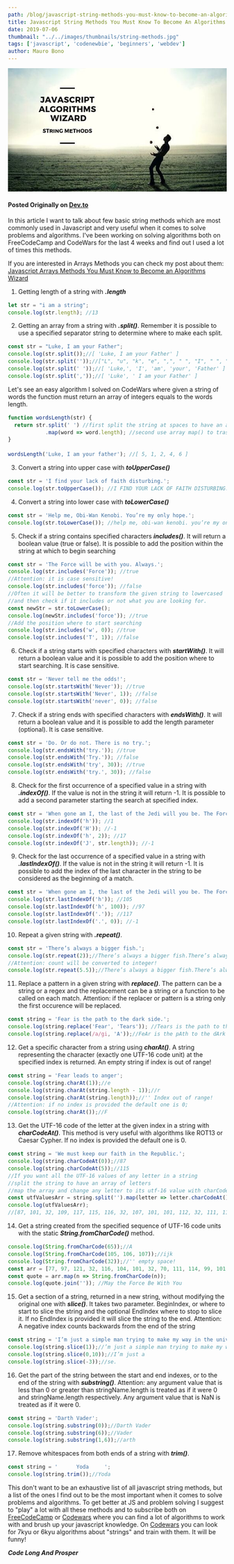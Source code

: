 ```yaml
---
path: /blog/javascript-string-methods-you-must-know-to-become-an-algorithms-wizard
title: Javascript String Methods You Must Know To Become An Algorithms Wizard
date: 2019-07-06
thumbnail: "../../images/thumbnails/string-methods.jpg"
tags: ['javascript', 'codenewbie', 'beginners', 'webdev']
author: Mauro Bono
---
```


![String Methods](../../images/thumbnails/string-methods.jpg)

#### Posted Originally on [Dev.to](https://dev.to/uptheirons78/javascript-string-methods-you-must-know-to-become-an-algorithms-wizard-c84/edit)

In this article I want to talk about few basic string methods which are most commonly used in Javascript and very useful when it comes to solve problems and algorithms.
I've been working on solving algorithms both on FreeCodeCamp and CodeWars for the last 4 weeks and find out I used a lot of times this methods.

If you are interested in Arrays Methods you can check my post about them:
[Javascript Arrays Methods You Must Know to Become an Algorithms Wizard](https://dev.to/uptheirons78/javascript-arrays-methods-you-must-know-to-become-an-algorithms-wizard-2ec7)

1. Getting length of a string with **_.length_**

```javascript
let str = "i am a string";
console.log(str.length); //13
```
2. Getting an array from a string with **_.split()_**. Remember it is possible to use a specified separator string to determine where to make each split.

```javascript
const str = "Luke, I am your Father";
console.log(str.split());//[ 'Luke, I am your Father' ]
console.log(str.split(''));//["L", "u", "k", "e", ",", " ", "I", " ", "a", "m", " ", "y", "o", "u", "r", " ", "F", "a", "t", "h", "e", "r"]
console.log(str.split(' '));//[ 'Luke,', 'I', 'am', 'your', 'Father' ]
console.log(str.split(','));//[ 'Luke', ' I am your Father' ]
```

Let's see an easy algorithm I solved on CodeWars where given a string of words the function must return an array of integers equals to the words length.

```javascript
function wordsLength(str) {
  return str.split(' ') //first split the string at spaces to have an array of words;
            .map(word => word.length); //second use array map() to trasform any array element to its length with .length;
}

wordsLength('Luke, I am your father'); //[ 5, 1, 2, 4, 6 ]
```
3. Convert a string into upper case with **_toUpperCase()_**
```javascript
const str = 'I find your lack of faith disturbing.';
console.log(str.toUpperCase()); //I FIND YOUR LACK OF FAITH DISTURBING.
```
4. Convert a string into lower case with **_toLowerCase()_**
```javascript
const str = 'Help me, Obi-Wan Kenobi. You’re my only hope.';
console.log(str.toLowerCase()); //help me, obi-wan kenobi. you’re my only hope.
```
5. Check if a string contains specified characters **_includes()_**. It will return a boolean value (true or false). It is possible to add the position within the string at which to begin searching
```javascript
const str = 'The Force will be with you. Always.';
console.log(str.includes('Force')); //true
//Attention: it is case sensitive!
console.log(str.includes('force')); //false
//Often it will be better to transform the given string to lowercased
//and then check if it includes or not what you are looking for.
const newStr = str.toLowerCase();
console.log(newStr.includes('force')); //true
//Add the position where to start searching
console.log(str.includes('w', 0)); //true
console.log(str.includes('T', 1)); //false
```
6. Check if a string starts with specified characters with **_startWith()_**. It will return a boolean value and it is possible to add the position where to start searching. It is case sensitive.
```javascript
const str = 'Never tell me the odds!';
console.log(str.startsWith('Never')); //true
console.log(str.startsWith('Never', 1)); //false
console.log(str.startsWith('never', 0)); //false
```
7. Check if a string ends with specified characters with **_endsWith()_**. It will return a boolean value and it is possible to add the length parameter (optional). It is case sensitive.
```javascript
const str = 'Do. Or do not. There is no try.';
console.log(str.endsWith('try.')); //true
console.log(str.endsWith('Try.')); //false
console.log(str.endsWith('try', 30)); //true
console.log(str.endsWith('try.', 30)); //false
```
8. Check for the first occurrence of a specified value in a string with **_.indexOf()_**. If the value is not in the string it will return -1. It is possible to add a second parameter starting the search at specified index.
```javascript
const str = 'When gone am I, the last of the Jedi will you be. The Force runs strong in your family. Pass on what you have learned.';
console.log(str.indexOf('h')); //1
console.log(str.indexOf('H')); //-1
console.log(str.indexOf('h', 2)); //17
console.log(str.indexOf('J', str.length)); //-1
```
9. Check for the last occurrence of a specified value in a string with **_.lastIndexOf()_**. If the value is not in the string it will return -1. It is possible to add the index of the last character in the string to be considered as the beginning of a match.
```javascript
const str = 'When gone am I, the last of the Jedi will you be. The Force runs strong in your family. Pass on what you have learned.';
console.log(str.lastIndexOf('h')); //105
console.log(str.lastIndexOf('h', 100)); //97
console.log(str.lastIndexOf('.')); //117
console.log(str.lastIndexOf('.', 0)); //-1
```
10. Repeat a given string with **_.repeat()_**.
```javascript
const str = 'There’s always a bigger fish.';
console.log(str.repeat(2));//There’s always a bigger fish.There’s always a bigger fish.
//Attention: count will be converted to integer!
console.log(str.repeat(5.5));//There’s always a bigger fish.There’s always a bigger fish.There’s always a bigger fish.There’s always a bigger fish.There’s always a bigger fish.
```
11. Replace a pattern in a given string with **_replace()_**. The pattern can be a string or a regex and the replacement can be a string or a function to be called on each match. Attention: if the replacer or pattern is a string only the first occurence will be replaced.
```javascript
const string = 'Fear is the path to the dark side.';
console.log(string.replace('Fear', 'Tears')); //Tears is the path to the dark side.
console.log(string.replace(/a/gi, 'A'));//FeAr is the pAth to the dArk side.
```
12. Get a specific character from a string using **_charAt()_**. A string representing the character (exactly one UTF-16 code unit) at the specified index is returned. An empty string if index is out of range!
```javascript
const string = 'Fear leads to anger';
console.log(string.charAt(1));//e
console.log(string.charAt(string.length - 1));//r
console.log(string.charAt(string.length));//'' Index out of range!
//Attention: if no index is provided the default one is 0;
console.log(string.charAt());//F
```
13. Get the UTF-16 code of the letter at the given index in a string with **_charCodeAt()_**. This method is very useful with algorithms like ROT13 or Caesar Cypher. If no index is provided the default one is 0.
```javascript
const string = 'We must keep our faith in the Republic.';
console.log(string.charCodeAt(0));//87
console.log(string.charCodeAt(5));//115
//If you want all the UTF-16 values of any letter in a string
//split the string to have an array of letters
//map the array and change any letter to its utf-16 value with charCodeAt();
const utfValuesArr = string.split('').map(letter => letter.charCodeAt());
console.log(utfValuesArr);
//[87, 101, 32, 109, 117, 115, 116, 32, 107, 101, 101, 112, 32, 111, 117, 114, 32, 102, 97, 105, 116, 104, 32, 105, 110, 32, 116, 104, 101, 32, 82, 101, 112, 117, 98, 108, 105, 99, 46]
```
14. Get a string created from the specified sequence of UTF-16 code units with the static **_String.fromCharCode()_** method.
```javascript
console.log(String.fromCharCode(65));//A
console.log(String.fromCharCode(105, 106, 107));//ijk
console.log(String.fromCharCode(32));//'' empty space!
const arr = [77, 97, 121, 32, 116, 104, 101, 32, 70, 111, 114, 99, 101, 32, 66, 101, 32, 87, 105, 116, 104, 32, 89, 111, 117];
const quote = arr.map(n => String.fromCharCode(n));
console.log(quote.join('')); //May the Force Be With You
```

15. Get a section of a string, returned in a new string, without modifying the original one with **_slice()_**.
It takes two parameter. BeginIndex, or where to start to slice the string and the optional EndIndex where to stop to slice it.
If no EndIndex is provided it will slice the string to the end. Attention: A negative index counts backwards from the end of the string

```javascript
const string = 'I’m just a simple man trying to make my way in the universe.';
console.log(string.slice(1));//’m just a simple man trying to make my way in the universe.
console.log(string.slice(0,10));//I’m just a
console.log(string.slice(-3));//se.
```

16. Get the part of the string between the start and end indexes, or to the end of the string with **_substring()_**. Attention: any argument value that is less than 0 or greater than stringName.length is treated as if it were 0 and stringName.length respectively. Any argument value that is NaN is treated as if it were 0.
```javascript
const string = 'Darth Vader';
console.log(string.substring(0));//Darth Vader
console.log(string.substring(6));//Vader
console.log(string.substring(1,6));//arth
```
17. Remove whitespaces from both ends of a string with **_trim()_**.
```javascript
const string = '      Yoda     ';
console.log(string.trim());//Yoda
```

This don't want to be an exhaustive list of all javascript string methods, but a list of the ones I find out to be the most important when it comes to solve problems and algorithms.
To get better at JS and problem solving I suggest to "play" a lot with all these methods and to subscribe both on [FreeCodeCamp](https://www.freecodecamp.org/) or [Codewars](https://www.codewars.com/) where you can find a lot of algorithms to work with and brush up your javascript knowledge.
On [Codewars](https://www.codewars.com/) you can look for 7kyu or 6kyu algorithms about "strings" and train with them. It will be funny!

**_Code Long And Prosper_**








